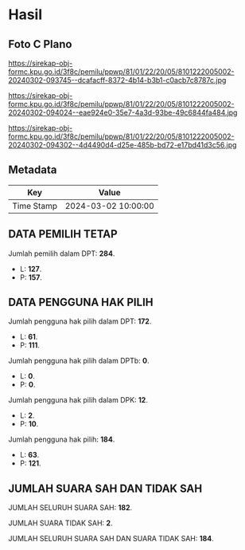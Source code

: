 # Hasil

## Foto C Plano

https://sirekap-obj-formc.kpu.go.id/3f8c/pemilu/ppwp/81/01/22/20/05/8101222005002-20240302-093745--dcafacff-8372-4b14-b3b1-c0acb7c8787c.jpg

https://sirekap-obj-formc.kpu.go.id/3f8c/pemilu/ppwp/81/01/22/20/05/8101222005002-20240302-094024--eae924e0-35e7-4a3d-93be-49c6844fa484.jpg

https://sirekap-obj-formc.kpu.go.id/3f8c/pemilu/ppwp/81/01/22/20/05/8101222005002-20240302-094302--4d4490d4-d25e-485b-bd72-e17bd41d3c56.jpg


## Metadata

| Key        | Value               |
| ---------- | ------------------- |
| Time Stamp | 2024-03-02 10:00:00 |


## DATA PEMILIH TETAP

Jumlah pemilih dalam DPT: **284**.
 * L: **127**.
 * P: **157**.

## DATA PENGGUNA HAK PILIH

Jumlah pengguna hak pilih dalam DPT: **172**.
 * L: **61**.
 * P: **111**.

Jumlah pengguna hak pilih dalam DPTb: **0**.
 * L: **0**.
 * P: **0**.

Jumlah pengguna hak pilih dalam DPK: **12**.
 * L: **2**.
 * P: **10**.

Jumlah pengguna hak pilih: **184**.
 * L: **63**.
 * P: **121**.

## JUMLAH SUARA SAH DAN TIDAK SAH

JUMLAH SELURUH SUARA SAH: **182**.

JUMLAH SUARA TIDAK SAH: **2**.

JUMLAH SELURUH SUARA SAH DAN SUARA TIDAK SAH: **184**.


